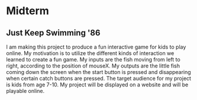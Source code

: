 # Midterm

## Just Keep Swimming '86

I am making this project to produce a fun interactive game for kids to play online. My motivation is to utilize the different kinds of interaction we learned to create a fun game. My inputs are the fish moving from left to right, according to the position of mouseX. My outputs are the little fish coming down the screen when the start button is pressed and disappearing when certain catch buttons are pressed. The target audience for my project is kids from age 7-10. My project will be displayed on a website and will be playable online.
